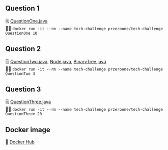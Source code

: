 ## Question 1
:spiral_notepad: [QuestionOne.java](https://github.com/przeroone/tech_challenge_2022_01_24/blob/master/QuestionOne.java)\
:running_woman: `docker run -it --rm --name tech-challenge przeroone/tech-challenge QuestionOne 10`

## Question 2
:spiral_notepad: [QuestionTwo.java](https://github.com/przeroone/tech_challenge_2022_01_24/blob/master/QuestionTwo.java), [Node.java](https://github.com/przeroone/tech_challenge_2022_01_24/blob/master/Node.java), [BinaryTree.java](https://github.com/przeroone/tech_challenge_2022_01_24/blob/master/BinaryTree.java)\
:running_woman: `docker run -it --rm --name tech-challenge przeroone/tech-challenge QuestionTwo 3`

## Question 3
:spiral_notepad: [QuestionThree.java](https://github.com/przeroone/tech_challenge_2022_01_24/blob/master/QuestionThree.java)\
:running_woman: `docker run -it --rm --name tech-challenge przeroone/tech-challenge QuestionThree 20`

## Docker image
:whale: [Docker Hub](https://hub.docker.com/repository/docker/przeroone/tech-challenge)
